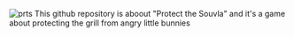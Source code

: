 ![prts](https://github.com/user-attachments/assets/11293de4-a754-409a-9e74-10d8d266bf3f)
This github repository is aboout "Protect the Souvla" and it's a game about protecting the grill from angry little bunnies
